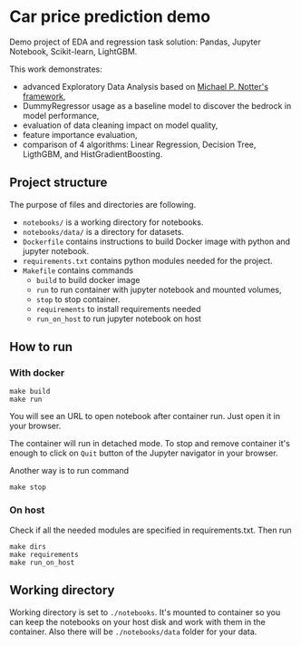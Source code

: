 # Car price prediction demo

Demo project of EDA and regression task solution: Pandas, Jupyter Notebook, Scikit-learn, LightGBM.

This work demonstrates:
- advanced Exploratory Data Analysis based on [Michael P. Notter's framework](https://miykael.github.io/blog/2022/advanced_eda/),
- DummyRegressor usage as a baseline model to discover the bedrock in model performance,
- evaluation of data cleaning impact on model quality,
- feature importance evaluation, 
- comparison of 4 algorithms: Linear Regression, Decision Tree, LigthGBM, and HistGradientBoosting.


## Project structure

The purpose of files and directories are following.

- `notebooks/` is a working directory for notebooks. 
- `notebooks/data/` is a directory for datasets.
- `Dockerfile` contains instructions to build Docker image with python and jupyter notebook. 
- `requirements.txt` contains python modules needed for the project.
- `Makefile` contains commands 
  - `build` to build docker image 
  - `run` to run container with jupyter notebook and mounted volumes,
  - `stop` to stop container.
  - `requirements` to install requirements needed
  - `run_on_host` to run jupyter notebook on host


## How to run

### With docker

```
make build
make run
```
You will see an URL to open notebook after container run. Just open it in your browser.

The container will run in detached mode. To stop and remove container it's enough to click on `Quit` button of the Jupyter navigator in your browser.

Another way is to run command 

`make stop`

### On host

Check if all the needed modules are specified in requirements.txt. Then run 

```
make dirs
make requirements
make run_on_host
```

## Working directory

Working directory is set to `./notebooks`. It's mounted to container so you can keep the notebooks on your host disk and work with them in the container. Also there will be `./notebooks/data` folder for your data.



